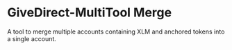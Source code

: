 # GiveDirect-MultiTool Merge
A tool to merge multiple accounts containing XLM and anchored tokens into a single account.
